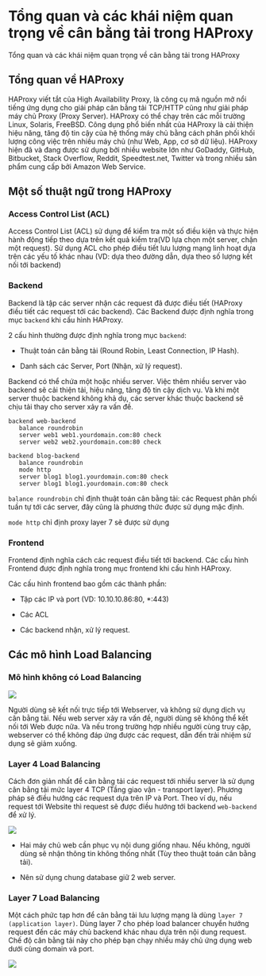 # Tổng quan và các khái niệm quan trọng về cân bằng tải trong HAProxy

Tổng quan và các khái niệm quan trọng về cân bằng tải trong HAProxy

## Tổng quan về HAProxy

HAProxy viết tắt của High Availability Proxy, là công cụ mã nguồn mở nổi tiếng ứng dụng cho giải pháp cân bằng tải TCP/HTTP cũng như giải pháp máy chủ Proxy (Proxy Server). HAProxy có thể chạy trên các mỗi trường Linux, Solaris, FreeBSD. Công dụng phổ biến nhất của HAProxy là cải thiện hiệu năng, tăng độ tin cậy của hệ thống máy chủ bằng cách phân phối khối lượng công việc trên nhiều máy chủ (như Web, App, cơ sở dữ liệu). HAProxy hiện đã và đang được sử dụng bởi nhiều website lớn như GoDaddy, GitHub, Bitbucket, Stack Overflow, Reddit, Speedtest.net, Twitter và trong nhiều sản phẩm cung cấp bởi Amazon Web Service.

## Một số thuật ngữ trong HAProxy

### Access Control List (ACL)

Access Control List (ACL) sử dụng để kiểm tra một số điều kiện và thực hiện hành động tiếp theo dựa trên kết quả kiểm tra(VD lựa chọn một server, chặn một request). Sử dụng ACL cho phép điều tiết lưu lượng mạng linh hoạt dựa trên các yếu tố khác nhau (VD: dựa theo đường dẫn, dựa theo số lượng kết nối tới backend)

### Backend

Backend là tập các server nhận các request đã được điều tiết (HAProxy điều tiết các request tới các backend). Các Backend được định nghĩa trong mục `backend` khi cấu hình HAProxy.

2 cấu hình thường được định nghĩa trong mục `backend`:

- Thuật toán cân bằng tải (Round Robin, Least Connection, IP Hash).

- Danh sách các Server, Port (Nhận, xử lý request).

Backend có thể chứa một hoặc nhiều server. Việc thêm nhiều server vào backend sẽ cải thiện tải, hiệu năng, tăng độ tin cậy dịch vụ. Và khi một server thuộc backend không khả dụ, các server khác thuộc backend sẽ chịu tải thay cho server xảy ra vấn đề.

```
backend web-backend
   balance roundrobin
   server web1 web1.yourdomain.com:80 check
   server web2 web2.yourdomain.com:80 check

backend blog-backend
   balance roundrobin
   mode http
   server blog1 blog1.yourdomain.com:80 check
   server blog1 blog1.yourdomain.com:80 check
```

`balance roundrobin` chỉ định thuật toán cân bằng tải: các Request phân phối tuần tự tới các server, đây cũng là phương thức được sử dụng mặc định.

`mode http` chỉ định proxy layer 7 sẽ được sử dụng

### Frontend

Frontend định nghĩa cách các request điều tiết tới backend. Các cấu hình Frontend được định nghĩa trong mục frontend khi cấu hình HAProxy.

Các cấu hình frontend bao gồm các thành phần:

- Tập các IP và port (VD: 10.10.10.86:80, *:443)

- Các ACL

- Các backend nhận, xử lý request.

## Các mô hình Load Balancing

### Mô hình không có Load Balancing

<img src="https://imgur.com/gKkfbAO.png">

Người dùng sẽ kết nối trực tiếp tới Webserver, và không sử dụng dịch vụ cân bằng tải. Nếu web server xảy ra vấn đề, người dùng sẽ không thể kết nối tới Web được nữa. Và nếu trong trường hợp nhiều người cùng truy cập, webserver có thể không đáp ứng được các request, dẫn đến trải nhiệm sử dụng sẽ giảm xuống.

### Layer 4 Load Balancing

Cách đơn giản nhất để cân bằng tải các request tới nhiều server là sử dụng cân bằng tải mức layer 4 TCP (Tầng giao vận - transport layer). Phương pháp sẽ điều hướng các request dựa trên IP và Port. Theo ví dụ, nếu request tới Website thì request sẽ được điều hướng tới backend `web-backend` để xử lý.

<img src="https://imgur.com/TDm1WJ9">

- Hai máy chủ web cần phục vụ nội dung giống nhau. Nếu không, người dùng sẽ nhận thông tin không thống nhất (Tùy theo thuật toán cân bằng tải).

- Nên sử dụng chung database giữ 2 web server.

### Layer 7 Load Balancing

Một cách phức tạp hơn để cân bằng tải lưu lượng mạng là dùng `layer 7 (application layer)`. Dùng layer 7 cho phép load balancer chuyển hướng request đến các máy chủ backend khác nhau dựa trên nội dung request. Chế độ cân bằng tải này cho phép bạn chạy nhiều máy chủ ứng dụng web dưới cùng domain và port.

<img src="https://imgur.com/0f5Gnlv.png">